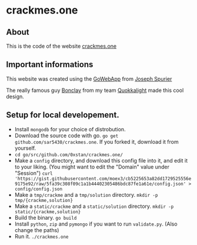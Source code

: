 # crackmes.one
## About
This is the code of the website [crackmes.one](https://crackmes.one)

## Important informations
This website was created using the [GoWebApp](https://github.com/josephspurrier/gowebapp) from [Joseph Spurier](https://github.com/josephspurrier)

The really famous guy [Bonclay](https://twitter.com/mpgn_x64) from my team [Quokkalight](https://quokkalight.ninja) made this cool design.

## Setup for local developement.
* Install `mongodb` for your choice of distrobution.
* Download the source code with go. `go get github.com/sar5430/crackmes.one`. If you forked it, download it from yourself.
* `cd go/src/github.com/0xstan/crackmes.one/`
* Make a `config` directory, and download this config file into it, and edit it to your liking. (You might want to edit the "Domain" value under "Session")
`curl 'https://gist.githubusercontent.com/moex3/cb5225653a82dd1729525556e9175e92/raw/5fa39c308f09c1a1b44402305486bdc87fe1a61e/config.json' > config/config.json`
* Make a `tmp/crackme` and a `tmp/solution` directory. `mkdir -p tmp/{crackme,solution}`
* Make a `static/crackme` and a `static/solution` directory. `mkdir -p static/{crackme,solution}`
* Build the binary. `go build`
* Install `python`, `zip` and `pymongo` if you want to run `validate.py`. (Also change the paths)
* Run it. `./crackmes.one`
